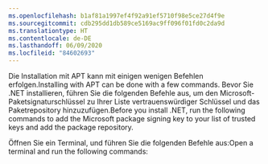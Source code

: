 ```yaml
---
ms.openlocfilehash: b1af81a1997ef4f92a91ef5710f98e5ce27d4f9e
ms.sourcegitcommit: cdb295dd1db589ce5169ac9ff096f01fd0c2da9d
ms.translationtype: HT
ms.contentlocale: de-DE
ms.lasthandoff: 06/09/2020
ms.locfileid: "84602693"
---
```


<span data-ttu-id="4e56a-101">Die Installation mit APT kann mit einigen wenigen Befehlen erfolgen.</span><span class="sxs-lookup"><span data-stu-id="4e56a-101">Installing with APT can be done with a few commands.</span></span> <span data-ttu-id="4e56a-102">Bevor Sie .NET installieren, führen Sie die folgenden Befehle aus, um den Microsoft-Paketsignaturschlüssel zu Ihrer Liste vertrauenswürdiger Schlüssel und das Paketrepository hinzuzufügen.</span><span class="sxs-lookup"><span data-stu-id="4e56a-102">Before you install .NET, run the following commands to add the Microsoft package signing key to your list of trusted keys and add the package repository.</span></span>

<span data-ttu-id="4e56a-103">Öffnen Sie ein Terminal, und führen Sie die folgenden Befehle aus:</span><span class="sxs-lookup"><span data-stu-id="4e56a-103">Open a terminal and run the following commands:</span></span>
